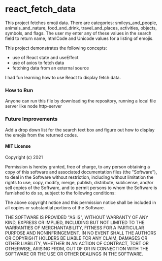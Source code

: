 # react_fetch_data
This project fetches emoji data.  There are categories: smileys_and_people, animals_and_nature, food_and_drink, travel_and_places, activities, objects, symbols, and flags.  The user my enter any of these values in the search field to return name, htmlCode and Unicode values for a listing of emojis.

This project demonstrates the following concepts: 
- use of React state and useEffect
- use of axios to fetch data
- fetching data from an external source


I had fun learning how to use React to display fetch data.

### How to Run
Anyone can run this file by downloading the repository, running a local file server like node http-server


### Future Improvements
Add a drop down list for the search text box and figure out how to display the emojis from the returned codes.


#### MIT License

Copyright (c) 2021 

Permission is hereby granted, free of charge, to any person obtaining a copy
of this software and associated documentation files (the "Software"), to deal
in the Software without restriction, including without limitation the rights
to use, copy, modify, merge, publish, distribute, sublicense, and/or sell
copies of the Software, and to permit persons to whom the Software is
furnished to do so, subject to the following conditions:

The above copyright notice and this permission notice shall be included in all
copies or substantial portions of the Software.

THE SOFTWARE IS PROVIDED "AS IS", WITHOUT WARRANTY OF ANY KIND, EXPRESS OR
IMPLIED, INCLUDING BUT NOT LIMITED TO THE WARRANTIES OF MERCHANTABILITY,
FITNESS FOR A PARTICULAR PURPOSE AND NONINFRINGEMENT. IN NO EVENT SHALL THE
AUTHORS OR COPYRIGHT HOLDERS BE LIABLE FOR ANY CLAIM, DAMAGES OR OTHER
LIABILITY, WHETHER IN AN ACTION OF CONTRACT, TORT OR OTHERWISE, ARISING FROM,
OUT OF OR IN CONNECTION WITH THE SOFTWARE OR THE USE OR OTHER DEALINGS IN THE
SOFTWARE.